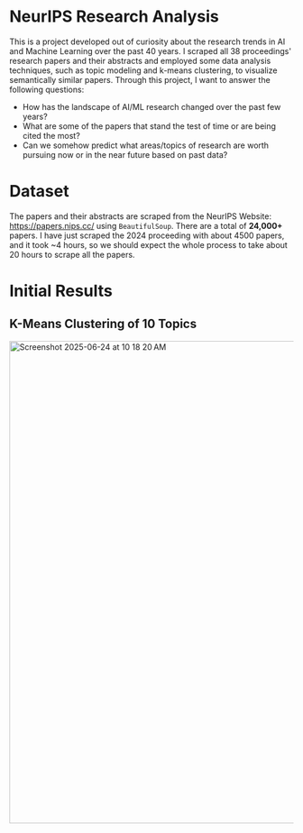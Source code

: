 # NeurIPS Research Analysis
This is a project developed out of curiosity about the research trends in AI and Machine Learning over the past 40 years. I scraped all 38 proceedings' research papers and their abstracts and employed some data analysis techniques, such as topic modeling and k-means clustering, to visualize semantically similar papers. Through this project, I want to answer the following questions:
- How has the landscape of AI/ML research changed over the past few years?
- What are some of the papers that stand the test of time or are being cited the most?
- Can we somehow predict what areas/topics of research are worth pursuing now or in the near future based on past data?

# Dataset
The papers and their abstracts are scraped from the NeurIPS Website: https://papers.nips.cc/ using `BeautifulSoup`. There are a total of **24,000+** papers. I have just scraped the 2024 proceeding with about 4500 papers, and it took ~4 hours, so we should expect the whole process to take about 20 hours to scrape all the papers.

# Initial Results
## K-Means Clustering of 10 Topics
<img width="856" alt="Screenshot 2025-06-24 at 10 18 20 AM" src="https://github.com/user-attachments/assets/7ddd0603-fd39-41fe-a3ae-964a75456f8c" />
